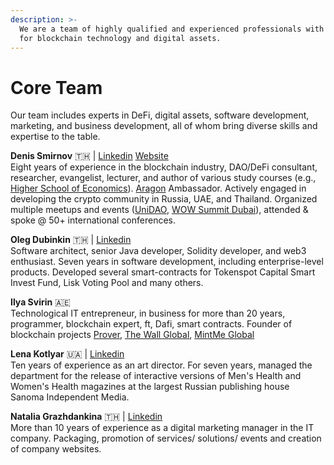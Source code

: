 ```yaml
---
description: >-
  We are a team of highly qualified and experienced professionals with a passion
  for blockchain technology and digital assets.
---
```


# Core Team

Our team includes experts in DeFi, digital assets, software development, marketing, and business development, all of whom bring diverse skills and expertise to the table.

**Denis Smirnov** 🇹🇭 | [Linkedin](https://linkedin.com/in/densmirnov) [Website\
](https://densmirnov.com)Eight years of experience in the blockchain industry, DAO/DeFi consultant, researcher, evangelist, lecturer, and author of various study courses (e.g., [Higher School of Economics](https://www.hse.ru/en/edu/courses/495278312)). [Aragon](https://aragon.org/) Ambassador. Actively engaged in developing the crypto community in Russia, UAE, and Thailand. Organized multiple meetups and events ([UniDAO](https://unidao.fund/), [WOW Summit Dubai](https://wowsummit.net/)), attended & spoke @ 50+ international conferences.

**Oleg Dubinkin** 🇹🇭 | [Linkedin\
](http://linkedin.com/in/odubinkin)Software architect, senior Java developer, Solidity developer, and web3 enthusiast. Seven years in software development, including enterprise-level products. Developed several smart-contracts for Tokenspot Capital Smart Invest Fund, Lisk Voting Pool and many others.

**Ilya Svirin** 🇦🇪\
Technological IT entrepreneur, in business for more than 20 years, programmer, blockchain expert, ft, Dafi, smart contracts. Founder of blockchain projects [Prover](http://prover.io), [The Wall Global](http://thewall.global), [MintMe Global](http://mintme.global)

**Lena Kotlyar** 🇺🇦 | [Linkedin\
](http://linkedin.com/in/lena-kotlyar)Ten years of experience as an art director. For seven years, managed the department for the release of interactive versions of Men's Health and Women's Health magazines at the largest Russian publishing house Sanoma Independent Media.

**Natalia Grazhdankina** 🇹🇭 | [Linkedin\
](https://www.linkedin.com/in/grazhdankinanatalia/)More than 10 years of experience as a digital marketing manager in the IT company. Packaging, promotion of services/ solutions/ events and creation of company websites.
